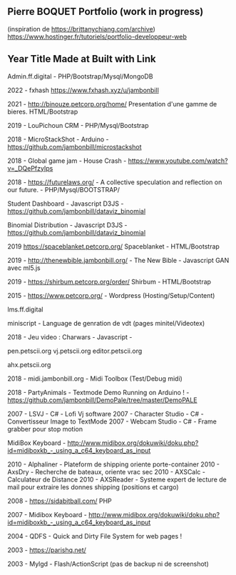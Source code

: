 Pierre BOQUET Portfolio (work in progress)
--------------
(inspiration de https://brittanychiang.com/archive)
https://www.hostinger.fr/tutoriels/portfolio-developpeur-web


Year	Title	Made at	Built with	Link
--------------------------------------------------------

Admin.ff.digital - PHP/Bootstrap/Mysql/MongoDB

2022 - fxhash https://www.fxhash.xyz/u/jambonbill

2021 - http://binouze.petcorp.org/home/ Presentation d'une gamme de bieres.  HTML/Bootstrap

2019 - LouPichoun CRM - PHP/Mysql/Bootstrap

2018 - MicroStackShot - Arduino - https://github.com/jambonbill/microstackshot

2018 - Global game jam - House Crash - https://www.youtube.com/watch?v=_DQePfzyIps

2018 - https://futurelaws.org/ - A collective speculation and reflection on our future.  - PHP/Mysql/BOOTSTRAP/

Student Dashboard - Javascript D3JS - https://github.com/jambonbill/dataviz_binomial

Binomial Distribution - Javascript D3JS - https://github.com/jambonbill/dataviz_binomial

2019 https://spaceblanket.petcorp.org/ Spaceblanket - HTML/Bootstrap

2019 - http://thenewbible.jambonbill.org/ - The New Bible - Javascript GAN avec ml5.js

2019 - https://shirbum.petcorp.org/order/ Shirbum - HTML/Bootstrap

2015 - https://www.petcorp.org/ - Wordpress (Hosting/Setup/Content)



lms.ff.digital


miniscript - Language de genration de vdt (pages minitel/Videotex)

2018 - Jeu video : Charwars - Javascript - 

pen.petscii.org
vj.petscii.org
editor.petscii.org

ahx.petscii.org

2018 - midi.jambonbill.org - Midi Toolbox (Test/Debug midi)


2018 - PartyAnimals - Textmode Demo Running on Arduino ! - https://github.com/jambonbill/DemoPale/tree/master/DemoPALE 

2007 - LSVJ - C# - Lofi Vj software
2007 - Character Studio - C# - Convertisseur Image to TextMode 
2007 - Webcam Studio - C# - Frame grabber pour stop motion

MidiBox Keyboard - http://www.midibox.org/dokuwiki/doku.php?id=midiboxkb_-_using_a_c64_keyboard_as_input

2010 - Alphaliner - Plateform de shipping oriente porte-container
2010 - AxsDry - Recherche de bateaux, oriente vrac sec
2010 - AXSCalc - Calculateur de Distance
2010 - AXSReader - Systeme expert de lecture de mail pour extraire les donnes shipping (positions et cargo)

2008 - https://sidabitball.com/ PHP

2007 - Midibox Keyboard - http://www.midibox.org/dokuwiki/doku.php?id=midiboxkb_-_using_a_c64_keyboard_as_input

2004 - QDFS - Quick and Dirty File System for web pages !

2003 - https://parishq.net/

2003 - Mylgd - Flash/ActionScript (pas de backup ni de screenshot)
